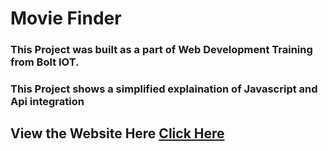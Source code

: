 # Movie Finder
### This Project was built as a part of Web Development Training from Bolt IOT.
### This Project shows a simplified explaination of Javascript and Api integration
## View the Website Here [Click Here](https://techdevsubhopriyo.github.io/Movie-Finder/index.html)
